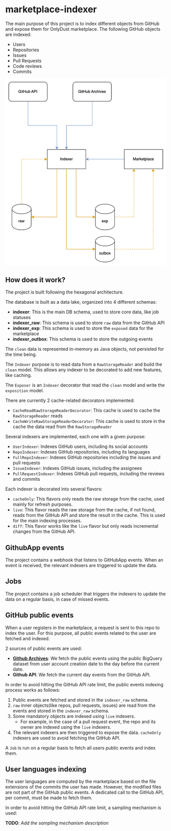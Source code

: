 # marketplace-indexer

The main purpose of this project is to index different objects from GitHub and expose them for OnlyDust marketplace.
The following GitHub objects are indexed:

* Users
* Repositories
* Issues
* Pull Requests
* Code reviews
* Commits

![img.png](doc/indexer.png)

## How does it work?

The project is built following the hexagonal architecture.

The database is built as a data lake, organized into 4 different schemas:

* **indexer**: This is the main DB schema, used to store core data, like job statuses
* **indexer_raw**: This schema is used to store `raw` data from the GitHub API
* **indexer_exp**: This schema is used to store the `exposed` data for the marketplace
* **indexer_outbox**: This schema is used to store the outgoing events

The `clean` data is represented in-memory as Java objects, not persisted for the time being.

The `Indexer` purpose is to read data from a `RawStorageReader` and build the `clean` model.
This allows any indexer to be decorated to add new features, like caching.

The `Exposer` is an `Indexer` decorator that read the `clean` model and write the `exposition` model.

There are currently 2 cache-related decorators implemented:

* `CacheReadRawStorageReaderDecorator`: This cache is used to cache the `RawStorageReader` reads
* `CacheWriteRawStorageReaderDecorator`: This cache is used to store in the cache the data read from the `RawStorageReader`

Several indexers are implemented, each one with a given purpose:

* `UserIndexer`: Indexes GitHub users, including its social accounts
* `RepoIndexer`: Indexes GitHub repositories, including its languages
* `FullRepoIndexer`: Indexes GitHub repositories including the issues and pull requests
* `IssueIndexer`: Indexes GitHub issues, including the assignees
* `PullRequestIndexer`: Indexes GitHub pull requests, including the reviews and commits

Each indexer is decorated into several flavors:

* `cacheOnly`: This flavors only reads the raw storage from the cache, used mainly for refresh purposes.
* `live`: This flavor reads the raw storage from the cache, if not found, reads from the GitHub API and store the result in the cache. This is used for the main
  indexing processes.
* `diff`: This flavor works like the `live` flavor but only reads incremental changes from the GitHub API.

## GithubApp events

The project contains a webhook that listens to GitHubApp events.
When an event is received, the relevant indexers are triggered to update the data.

## Jobs

The project contains a job scheduler that triggers the indexers to update the data on a regular basis, in case of missed events.

## GitHub public events

When a user registers in the marketplace, a request is sent to this repo to index the user.
For this purpose, all public events related to the user are fetched and indexed.

2 sources of public events are used:

* **[Github Archives](https://www.githubarchive.org/)**: We fetch the public events using the public BigQuery dataset from user account creation date to the day
  before the current date.
* **Github API**: We fetch the current day events from the GitHub API.

In order to avoid hitting the GitHub API rate limit, the public events indexing process works as follows:

1. Public events are fetched and stored in the `indexer_raw` schema.
2. `raw` inner objects(like repos, pull requests, issues) are read from the events and stored in the `indexer_raw` schema.
3. Some mandatory objects are indexed using `live` indexers.
    * For example, in the case of a pull request event, the repo and its owner are indexed using the `live` indexers.
4. The relevant indexers are then triggered to expose the data. `cacheOnly` indexers are used to avoid fetching the GitHub API.

A `Job` is run on a regular basis to fetch all users public events and index them.

## User languages indexing

The user languages are computed by the marketplace based on the file extensions of the commits the user has made.
However, the modified files are not part of the GitHub public events. A dedicated call to the GitHub API, per commit, must be made to fetch them.

In order to avoid hitting the GitHub API rate limit, a sampling mechanism is used:

**TODO**: _Add the sampling mechanism description_